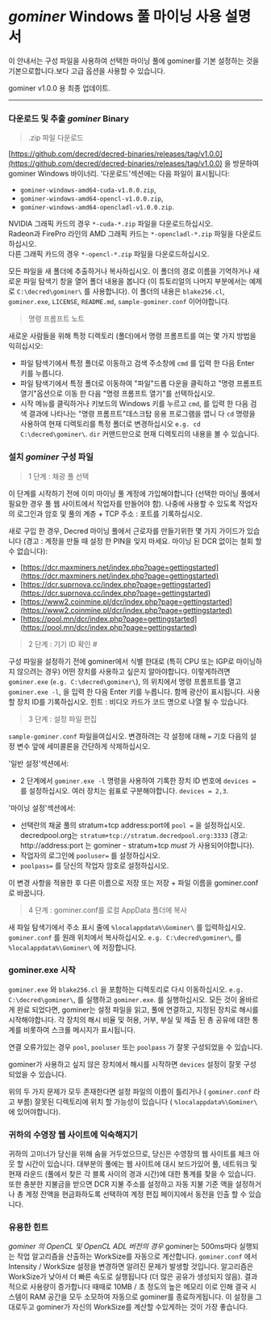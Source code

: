 # <i class="fa fa-windows"></i> *gominer* Windows 풀 마이닝 사용 설명서 

이 안내서는 구성 파일을 사용하여 선택한 마이닝 풀에 gominer를 기본 설정하는 것을 기본으로합니다.보다 고급 옵션을 사용할 수 있습니다.

gominer v1.0.0 용 최종 업데이트.

---

### <i class="fa fa-download"></i> 다운로드 및 추출 *gominer* Binary 


>.zip 파일 다운로드

 [https://github.com/decred/decred-binaries/releases/tag/v1.0.0](https://github.com/decred/decred-binaries/releases/tag/v1.0.0) 을 방문하여 gominer Windows 바이너리. '다운로드'섹션에는 다음 파일이 표시됩니다:

- `gominer-windows-amd64-cuda-v1.0.0.zip`,
- `gominer-windows-amd64-opencl-v1.0.0.zip`,
- `gominer-windows-amd64-opencladl-v1.0.0.zip`.

NVIDIA 그래픽 카드의 경우 `*-cuda-*.zip` 파일을 다운로드하십시오. <br />
Radeon과 FirePro 라인의 AMD 그래픽 카드는 `*-opencladl-*.zip` 파일을 다운로드하십시오. <br />
다른 그래픽 카드의 경우 `*-opencl-*.zip` 파일을 다운로드하십시오.

모든 파일을 새 폴더에 추출하거나 복사하십시오. 이 폴더의 경로 이름을 기억하거나 새로운 파일 탐색기 창을 열어 폴더 내용을 봅니다 (이 튜토리얼의 나머지 부분에서는 예제로 `C:\decred\gominer\` 를 사용합니다). 이 폴더의 내용은 `blake256.cl`, `gominer.exe`, `LICENSE`, `README.md`, `sample-gominer.conf` 이어야합니다.

> 명령 프롬프트 노트

새로운 사람들을 위해 특정 디렉토리 (폴더)에서 명령 프롬프트를 여는 몇 가지 방법을 익히십시오:

- 파일 탐색기에서 특정 폴더로 이동하고 검색 주소창에 `cmd` 를 입력 한 다음 Enter 키를 누릅니다.
- 파일 탐색기에서 특정 폴더로 이동하여 "파일"드롭 다운을 클릭하고 "명령 프롬프트 열기"옵션으로 이동 한 다음 "명령 프롬프트 열기"를 선택하십시오.
- 시작 메뉴를 클릭하거나 키보드의 Windows 키를 누르고 `cmd`, 를 입력 한 다음 검색 결과에 나타나는 "명령 프롬프트"데스크탑 응용 프로그램을 엽니 다 `cd` 명령을 사용하여 현재 디렉토리를 특정 폴더로 변경하십시오 `e.g. cd C:\decred\gominer\`. `dir` 커맨드만으로 현재 디렉토리의 내용을 볼 수 있습니다.

### 설치 *gominer* 구성 파일 

> 1 단계 : 채광 풀 선택

이 단계를 시작하기 전에 이미 마이닝 풀 계정에 가입해야합니다 (선택한 마이닝 풀에서 필요한 경우 풀 웹 사이트에서 작업자를 만들어야 함). 나중에 사용할 수 있도록 작업자의 로그인과 암호 및 풀의 계층 + TCP 주소 : 포트를 기록하십시오.

새로 구입 한 경우, Decred 마이닝 풀에서 근로자를 만들기위한 몇 가지 가이드가 있습니다 (경고 : 계정을 만들 때 설정 한 PIN을 잊지 마세요. 마이닝 된 DCR 없이는 철회 할 수 없습니다):

- [https://dcr.maxminers.net/index.php?page=gettingstarted](https://dcr.maxminers.net/index.php?page=gettingstarted)
- [https://dcr.suprnova.cc/index.php?page=gettingstarted](https://dcr.suprnova.cc/index.php?page=gettingstarted)
- [https://www2.coinmine.pl/dcr/index.php?page=gettingstarted](https://www2.coinmine.pl/dcr/index.php?page=gettingstarted)
- [https://pool.mn/dcr/index.php?page=gettingstarted](https://pool.mn/dcr/index.php?page=gettingstarted)

> 2 단계 : 기기 ID 확인 #

구성 파일을 설정하기 전에 gominer에서 식별 한대로 (특히 CPU 또는 IGP로 마이닝하지 않으려는 경우) 어떤 장치를 사용하고 싶은지 알아야합니다. 이렇게하려면 `gominer.exe` (`e.g. C:\decred\gominer\`), 의 위치에서 명령 프롬프트를 열고 `gominer.exe -l`, 을 입력 한 다음 Enter 키를 누릅니다. 함께 광산이 표시됩니다. 사용할 장치 ID를 기록하십시오. 힌트 : 비디오 카드가 코드 명으로 나열 될 수 있습니다.

> 3 단계 : 설정 파일 편집

 `sample-gominer.conf` 파일을여십시오. 변경하려는 각 설정에 대해 `=` 기호 다음의 설정 변수 앞에 세미콜론을 간단하게 삭제하십시오. 

'일반 설정'섹션에서:

- 2 단계에서 `gominer.exe -l` 명령을 사용하여 기록한 장치 ID 번호에 `devices =`    를 설정하십시오. 여러 장치는 쉼표로 구분해야합니다. `devices = 2,3`.

'마이닝 설정'섹션에서:

- 선택란의 채굴 풀의 stratum+tcp address:port에 `pool =` 을 설정하십시오. decredpool.org는 `stratum+tcp://stratum.decredpool.org:3333` (경고: http://address:port 는 gominer - stratum+tcp *must* 가 사용되어야합니다).
- 작업자의 로그인에 `pooluser=` 를 설정하십시오.
- `poolpass=` 를 당신의 작업자 암호로 설정하십시오.

이 변경 사항을 적용한 후 다른 이름으로 저장 또는 저장 + 파일 이름을 gominer.conf로 바꿉니다.

> 4 단계 : gominer.conf를 로컬 AppData 폴더에 복사

새 파일 탐색기에서 주소 표시 줄에 `%localappdata%\Gominer\` 를 입력하십시오. `gominer.conf` 를 원래 위치에서 복사하십시오. `e.g. C:\decred\gominer\`, 를 `%localappdata%\Gominer\` 에 저장합니다.

### gominer.exe 시작

 `gominer.exe` 와 `blake256.cl` 을 포함하는 디렉토리로 다시 이동하십시오. `e.g. C:\decred\gominer\`, 를 실행하고 `gominer.exe`. 를 실행하십시오. 모든 것이 올바르게 완료 되었다면, gominer는 설정 파일을 읽고, 풀에 연결하고, 지정된 장치로 해시를 시작해야합니다. 각 장치의 해시 비율 및 허용, 거부, 부실 및 제출 된 총 공유에 대한 통계를 비롯하여 스크롤 메시지가 표시됩니다.

연결 오류가있는 경우 `pool`, `pooluser` 또는 `poolpass` 가 잘못 구성되었을 수 있습니다.

gominer가 사용하고 싶지 않은 장치에서 해시를 시작하면 `devices` 설정이 잘못 구성되었을 수 있습니다.

위의 두 가지 문제가 모두 존재한다면 설정 파일의 이름이 틀리거나 ( `gominer.conf` 라고 부름) 잘못된 디렉토리에 위치 할 가능성이 있습니다 ( `%localappdata%\Gominer\` 에 있어야합니다).

### 귀하의 수영장 웹 사이트에 익숙해지기 

귀하의 고미너가 당신을 위해 숨을 거두었으므로, 당신은 수영장의 웹 사이트를 체크 아웃 할 시간이 있습니다. 대부분의 풀에는 웹 사이트에 대시 보드가있어 풀, 네트워크 및 현재 라운드 (풀에서 찾은 각 블록 사이의 경과 시간)에 대한 통계를 찾을 수 있습니다. 또한 충분한 지불금을 받으면 DCR 지불 주소를 설정하고 자동 지불 기준 액을 설정하거나 총 계정 잔액을 현금화하도록 선택하여 계정 편집 페이지에서 동전을 인출 할 수 있습니다.

### 유용한 힌트

*gominer 의 OpenCL 및 OpenCL ADL 버전의 경우* gominer는 500ms마다 실행되는 작업 알고리즘을 산출하는 WorkSize를 자동으로 계산합니다. `gominer.conf` 에서 Intensity / WorkSize 설정을 변경하면 알려진 문제가 발생할 것입니다. 알고리즘은 WorkSize가 낮아서 더 빠른 속도로 실행됩니다 (더 많은 공유가 생성되지 않음). 결과적으로 사용량이 증가합니다 때때로 10MB / 초 정도의 높은 메모리 이로 인해 결국 시스템이 RAM 공간을 모두 소모하여 자동으로 gominer를 종료하게됩니다. 이 설정을 그대로두고 gominer가 자신의 WorkSize를 계산할 수있게하는 것이 가장 좋습니다.
